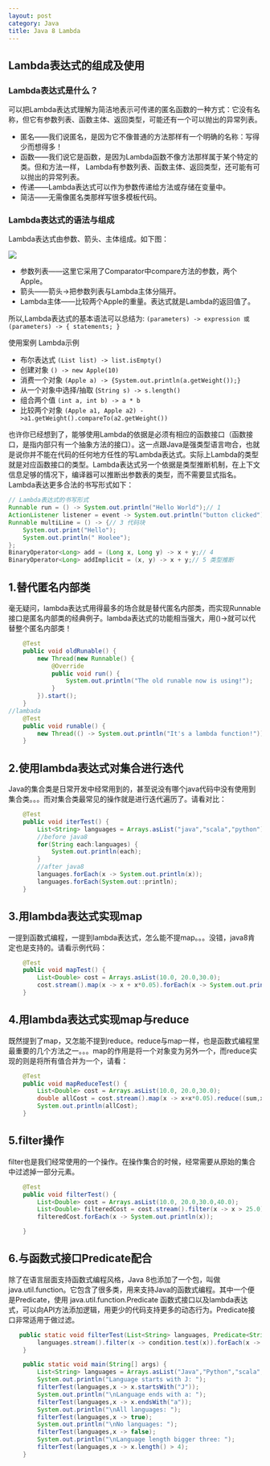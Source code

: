 ```yaml
---
layout: post
category: Java
title: Java 8 Lambda
---
```


## Lambda表达式的组成及使用
### Lambda表达式是什么？
可以把Lambda表达式理解为简洁地表示可传递的匿名函数的一种方式：它没有名称，但它有参数列表、函数主体、返回类型，可能还有一个可以抛出的异常列表。

- 匿名——我们说匿名，是因为它不像普通的方法那样有一个明确的名称：写得少而想得多！
- 函数——我们说它是函数，是因为Lambda函数不像方法那样属于某个特定的类。但和方法一样， Lambda有参数列表、函数主体、返回类型，还可能有可以抛出的异常列表。
- 传递——Lambda表达式可以作为参数传递给方法或存储在变量中。
- 简洁——无需像匿名类那样写很多模板代码。

### Lambda表达式的语法与组成

Lambda表达式由参数、箭头、主体组成。如下图：

![](http://img.hao124.net/c25961a4a7f8330c30c9774689d32bce.PNG)

- 参数列表——这里它采用了Comparator中compare方法的参数，两个Apple。
- 箭头——箭头->把参数列表与Lambda主体分隔开。
- Lambda主体——比较两个Apple的重量。表达式就是Lambda的返回值了。

所以,Lambda表达式的基本语法可以总结为:
```(parameters) -> expression 或 (parameters) -> { statements; }```

使用案例	Lambda示例

- 布尔表达式	```(List list) -> list.isEmpty()```
- 创建对象	```() -> new Apple(10)```
- 消费一个对象	```(Apple a) -> {System.out.println(a.getWeight());}```
- 从一个对象中选择/抽取	(```String s) -> s.length()```
- 组合两个值	``(int a, int b) -> a * b``
- 比较两个对象	```(Apple a1, Apple a2) ->a1.getWeight().compareTo(a2.getWeight())```

也许你已经想到了，能够使用Lambda的依据是必须有相应的函数接口（函数接口，是指内部只有一个抽象方法的接口）。这一点跟Java是强类型语言吻合，也就是说你并不能在代码的任何地方任性的写Lambda表达式。实际上Lambda的类型就是对应函数接口的类型。Lambda表达式另一个依据是类型推断机制，在上下文信息足够的情况下，编译器可以推断出参数表的类型，而不需要显式指名。Lambda表达更多合法的书写形式如下：

```java
// Lambda表达式的书写形式
Runnable run = () -> System.out.println("Hello World");// 1
ActionListener listener = event -> System.out.println("button clicked");// 2
Runnable multiLine = () -> {// 3 代码块
    System.out.print("Hello");
    System.out.println(" Hoolee");
};
BinaryOperator<Long> add = (Long x, Long y) -> x + y;// 4
BinaryOperator<Long> addImplicit = (x, y) -> x + y;// 5 类型推断
```

## 1.替代匿名内部类

毫无疑问，lambda表达式用得最多的场合就是替代匿名内部类，而实现Runnable接口是匿名内部类的经典例子。lambda表达式的功能相当强大，用()->就可以代替整个匿名内部类！


```java
    @Test
    public void oldRunable() {
        new Thread(new Runnable() {
            @Override
            public void run() {
                System.out.println("The old runable now is using!");
            }
        }).start();
    }
//lambada
    @Test
    public void runable() {
        new Thread(() -> System.out.println("It's a lambda function!")).start();
    }
```

## 2.使用lambda表达式对集合进行迭代
Java的集合类是日常开发中经常用到的，甚至说没有哪个java代码中没有使用到集合类。。。而对集合类最常见的操作就是进行迭代遍历了。请看对比：

```java
    @Test
    public void iterTest() {
        List<String> languages = Arrays.asList("java","scala","python");
        //before java8
        for(String each:languages) {
            System.out.println(each);
        }
        //after java8
        languages.forEach(x -> System.out.println(x));
        languages.forEach(System.out::println);
    }
```


## 3.用lambda表达式实现map
一提到函数式编程，一提到lambda表达式，怎么能不提map。。。没错，java8肯定也是支持的。请看示例代码：

```java
    @Test
    public void mapTest() {
        List<Double> cost = Arrays.asList(10.0, 20.0,30.0);
        cost.stream().map(x -> x + x*0.05).forEach(x -> System.out.println(x));
    }
```

## 4.用lambda表达式实现map与reduce

既然提到了map，又怎能不提到reduce。reduce与map一样，也是函数式编程里最重要的几个方法之一。。。map的作用是将一个对象变为另外一个，而reduce实现的则是将所有值合并为一个，请看：

```java
    @Test
    public void mapReduceTest() {
        List<Double> cost = Arrays.asList(10.0, 20.0,30.0);
        double allCost = cost.stream().map(x -> x+x*0.05).reduce((sum,x) -> sum + x).get();
        System.out.println(allCost);
    }
```

## 5.filter操作

filter也是我们经常使用的一个操作。在操作集合的时候，经常需要从原始的集合中过滤掉一部分元素。
```java
    @Test
    public void filterTest() {
        List<Double> cost = Arrays.asList(10.0, 20.0,30.0,40.0);
        List<Double> filteredCost = cost.stream().filter(x -> x > 25.0).collect(Collectors.toList());
        filteredCost.forEach(x -> System.out.println(x));

    }
```

## 6.与函数式接口Predicate配合
除了在语言层面支持函数式编程风格，Java 8也添加了一个包，叫做 java.util.function。它包含了很多类，用来支持Java的函数式编程。其中一个便是Predicate，使用 java.util.function.Predicate 函数式接口以及lambda表达式，可以向API方法添加逻辑，用更少的代码支持更多的动态行为。Predicate接口非常适用于做过滤。

```java
   public static void filterTest(List<String> languages, Predicate<String> condition) {
        languages.stream().filter(x -> condition.test(x)).forEach(x -> System.out.println(x + " "));
    }

    public static void main(String[] args) {
        List<String> languages = Arrays.asList("Java","Python","scala","Shell","R");
        System.out.println("Language starts with J: ");
        filterTest(languages,x -> x.startsWith("J"));
        System.out.println("\nLanguage ends with a: ");
        filterTest(languages,x -> x.endsWith("a"));
        System.out.println("\nAll languages: ");
        filterTest(languages,x -> true);
        System.out.println("\nNo languages: ");
        filterTest(languages,x -> false);
        System.out.println("\nLanguage length bigger three: ");
        filterTest(languages,x -> x.length() > 4);
    }
```
